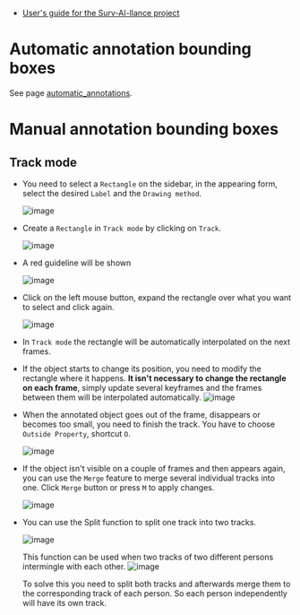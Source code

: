 - [User's guide for the Surv-AI-llance project](../README.md)

# Automatic annotation bounding boxes

See page [automatic_annotations](https://github.com/ReggieVW/cvat-docs/blob/main/manual/automatic_annotations.md).

# Manual annotation bounding boxes

## Track mode 

-   You need to select a ``Rectangle`` on the sidebar,
    in the appearing form, select the desired ``Label`` and the ``Drawing method``.

    ![image](https://user-images.githubusercontent.com/35894891/176419500-b80df927-a01c-42c3-b39f-93e9bb7e8554.png)

- Create a ``Rectangle`` in ``Track mode`` by clicking on ``Track``.

  ![image](https://user-images.githubusercontent.com/35894891/170965613-ce958d91-9032-418a-9add-65bdd8572456.png)
      
- A red guideline will be shown
    
  ![image](https://user-images.githubusercontent.com/35894891/171143541-bf2aa35d-71ab-487c-981f-03e03ffd048b.png)
      
- Click on the left mouse button, expand the rectangle over what you want to select and click again.

  ![image](https://user-images.githubusercontent.com/35894891/171145155-a629d26b-21f4-42f4-906f-40e60b75dc83.png)

- In ``Track mode`` the rectangle will be automatically interpolated on the next frames. 

- If the object starts to change its position, you need to modify the rectangle where it happens.
      <b>It isn't necessary to change the rectangle on each frame</b>, simply update several keyframes
      and the frames between them will be interpolated automatically.
     ![image](https://user-images.githubusercontent.com/35894891/200810100-aec1785c-a480-4f5e-aa20-768c6bbcddde.png)

-   When the annotated object goes out of the frame, disappears or becomes too small, you need to
    finish the track. You have to choose ``Outside Property``, shortcut ``O``.
    
    ![image](https://user-images.githubusercontent.com/35894891/171151873-8cbb49a2-48bf-43fd-8501-9b146c90d6ee.png)

-   If the object isn't visible on a couple of frames and then appears again,
    you can use the ``Merge`` feature to merge several individual tracks
    into one. Click ``Merge`` button or press ``M`` to apply changes.

    ![image](https://user-images.githubusercontent.com/35894891/170968838-ef104d4f-f749-4703-9ff5-84fce598caf5.png)
    
-   You can use the Split function to split one track into two tracks.

    ![image](https://user-images.githubusercontent.com/35894891/200807258-f958499b-a743-4899-92c0-933a708e5ed7.png)
    
    This function can be used when two tracks of two different persons intermingle with each other. 
    ![image](https://user-images.githubusercontent.com/35894891/200829668-60d389bd-2726-4b68-bbba-9ddf81d93988.png)
    
    To solve this you need to split both tracks and afterwards merge them to the corresponding track of each person. So each person independently will have its own         track.

    
